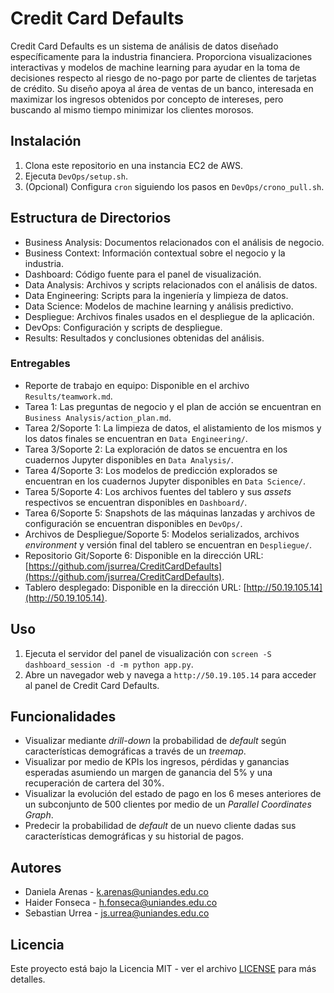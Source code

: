 # Credit Card Defaults

Credit Card Defaults es un sistema de análisis de datos diseñado específicamente para la industria financiera. Proporciona visualizaciones interactivas y modelos de machine learning para ayudar en la toma de decisiones respecto al riesgo de no-pago por parte de clientes de tarjetas de crédito. Su diseño apoya al área de ventas de un banco, interesada en maximizar los ingresos obtenidos por concepto de intereses, pero buscando al mismo tiempo minimizar los clientes morosos.

## Instalación

1. Clona este repositorio en una instancia EC2 de AWS.
2. Ejecuta `DevOps/setup.sh`.
3. (Opcional) Configura `cron` siguiendo los pasos en `DevOps/crono_pull.sh`.

## Estructura de Directorios

- Business Analysis: Documentos relacionados con el análisis de negocio.
- Business Context: Información contextual sobre el negocio y la industria.
- Dashboard: Código fuente para el panel de visualización.
- Data Analysis: Archivos y scripts relacionados con el análisis de datos.
- Data Engineering: Scripts para la ingeniería y limpieza de datos.
- Data Science: Modelos de machine learning y análisis predictivo.
- Despliegue: Archivos finales usados en el despliegue de la aplicación.
- DevOps: Configuración y scripts de despliegue.
- Results: Resultados y conclusiones obtenidas del análisis.

### Entregables

- Reporte de trabajo en equipo: Disponible en el archivo `Results/teamwork.md`.
- Tarea 1: Las preguntas de negocio y el plan de acción se encuentran en `Business Analysis/action_plan.md`.
- Tarea 2/Soporte 1: La limpieza de datos, el alistamiento de los mismos y los datos finales se encuentran en `Data Engineering/`. 
- Tarea 3/Soporte 2: La exploración de datos se encuentra en los cuadernos Jupyter disponibles en `Data Analysis/`.
- Tarea 4/Soporte 3: Los modelos de predicción explorados se encuentran en los cuadernos Jupyter disponibles en `Data Science/`.
- Tarea 5/Soporte 4: Los archivos fuentes del tablero y sus *assets* respectivos se encuentran disponibles en `Dashboard/`.
- Tarea 6/Soporte 5: Snapshots de las máquinas lanzadas y archivos de configuración se encuentran disponibles en `DevOps/`.
- Archivos de Despliegue/Soporte 5: Modelos serializados, archivos *environment* y versión final del tablero se encuentran en `Despliegue/`.
- Repositorio Git/Soporte 6: Disponible en la dirección URL: [https://github.com/jsurrea/CreditCardDefaults](https://github.com/jsurrea/CreditCardDefaults).
- Tablero desplegado: Disponible en la dirección URL: [http://50.19.105.14](http://50.19.105.14).

## Uso

1. Ejecuta el servidor del panel de visualización con `screen -S dashboard_session -d -m python app.py`.
2. Abre un navegador web y navega a `http://50.19.105.14` para acceder al panel de Credit Card Defaults.

## Funcionalidades

- Visualizar mediante *drill-down* la probabilidad de *default* según características demográficas a través de un *treemap*.
- Visualizar por medio de KPIs los ingresos, pérdidas y ganancias esperadas asumiendo un margen de ganancia del 5% y una recuperación de cartera del 30%.
- Visualizar la evolución del estado de pago en los 6 meses anteriores de un subconjunto de 500 clientes por medio de un *Parallel Coordinates Graph*.
- Predecir la probabilidad de *default* de un nuevo cliente dadas sus características demográficas y su historial de pagos.

## Autores

- Daniela Arenas - k.arenas@uniandes.edu.co
- Haider Fonseca - h.fonseca@uniandes.edu.co
- Sebastian Urrea - js.urrea@uniandes.edu.co

## Licencia

Este proyecto está bajo la Licencia MIT - ver el archivo [LICENSE](LICENSE) para más detalles.
